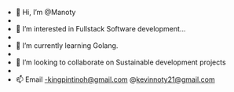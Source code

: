 - 👋 Hi, I’m @Manoty
- 
- 👀 I’m interested in Fullstack Software development...
- 
- 🌱 I’m currently learning Golang.
- 
- 💞️ I’m looking to collaborate on Sustainable development projects
- 
- 📫 Email -kingpintinoh@gmail.com
@kevinnoty21@gmail.com

<!---
Manoty/Manoty is a ✨ special ✨ repository because its `README.md` (this file) appears on your GitHub profile.
You can click the Preview link to take a look at your changes.
--->
